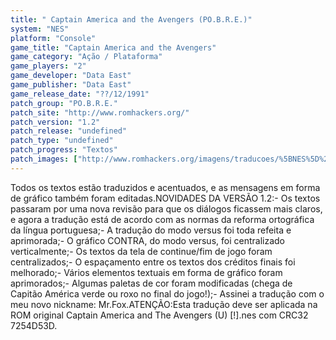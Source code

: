 ```yaml
---
title: " Captain America and the Avengers (PO.B.R.E.)"
system: "NES"
platform: "Console"
game_title: "Captain America and the Avengers"
game_category: "Ação / Plataforma"
game_players: "2"
game_developer: "Data East"
game_publisher: "Data East"
game_release_date: "??/12/1991"
patch_group: "PO.B.R.E."
patch_site: "http://www.romhackers.org/"
patch_version: "1.2"
patch_release: "undefined"
patch_type: "undefined"
patch_progress: "Textos"
patch_images: ["http://www.romhackers.org/imagens/traducoes/%5BNES%5D%20Captain%20America%20-%20POBRE%20-%201.png","http://www.romhackers.org/imagens/traducoes/%5BNES%5D%20Captain%20America%20-%20POBRE%20-%202.png","http://www.romhackers.org/imagens/traducoes/%5BNES%5D%20Captain%20America%20-%20POBRE%20-%203.png"]
---
```

Todos os textos estão traduzidos e acentuados, e as mensagens em forma de gráfico também foram editadas.NOVIDADES DA VERSÃO 1.2:- Os textos passaram por uma nova revisão para que os diálogos ficassem mais claros, e agora a tradução está de acordo com as normas da reforma ortográfica da língua portuguesa;- A tradução do modo versus foi toda refeita e aprimorada;- O gráfico CONTRA, do modo versus, foi centralizado verticalmente;- Os textos da tela de continue/fim de jogo foram centralizados;- O espaçamento entre os textos dos créditos finais foi melhorado;- Vários elementos textuais em forma de gráfico foram aprimorados;- Algumas paletas de cor foram modificadas (chega de Capitão América verde ou roxo no final do jogo!);- Assinei a tradução com o meu novo nickname: Mr.Fox.ATENÇÃO:Esta tradução deve ser aplicada na ROM original Captain America and The Avengers (U) [!].nes com CRC32 7254D53D.